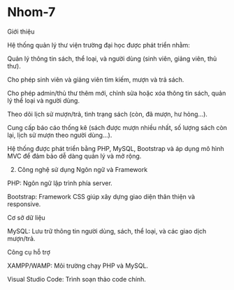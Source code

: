 # Nhom-7
Giới thiệu

Hệ thống quản lý thư viện trường đại học được phát triển nhằm:

Quản lý thông tin sách, thể loại, và người dùng (sinh viên, giảng viên, thủ thư).

Cho phép sinh viên và giảng viên tìm kiếm, mượn và trả sách.

Cho phép admin/thủ thư thêm mới, chỉnh sửa hoặc xóa thông tin sách, quản lý thể loại và người dùng.

Theo dõi lịch sử mượn/trả, tình trạng sách (còn, đã mượn, hư hỏng...).

Cung cấp báo cáo thống kê (sách được mượn nhiều nhất, số lượng sách còn lại, lịch sử mượn theo người dùng…).

Hệ thống được phát triển bằng PHP, MySQL, Bootstrap và áp dụng mô hình MVC để đảm bảo dễ dàng quản lý và mở rộng.

2. Công nghệ sử dụng
Ngôn ngữ và Framework

PHP: Ngôn ngữ lập trình phía server.

Bootstrap: Framework CSS giúp xây dựng giao diện thân thiện và responsive.

Cơ sở dữ liệu

MySQL: Lưu trữ thông tin người dùng, sách, thể loại, và các giao dịch mượn/trả.

Công cụ hỗ trợ

XAMPP/WAMP: Môi trường chạy PHP và MySQL.

Visual Studio Code: Trình soạn thảo code chính.

